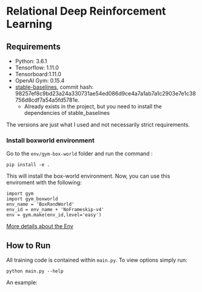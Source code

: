 # Relational Deep Reinforcement Learning
## Requirements
- Python: 3.6.1
- Tensorflow: 1.11.0
- Tensorboard:1.11.0
- OpenAI Gym: 0.15.4
- [stable-baselines](https://github.com/hill-a/stable-baselines), commit hash: 98257ef8c9bd23a24a330731ae54ed086d9ce4a7a1ab7a1c2903e7e1c38756d8cdf7a54a5fd5781e.
    - Already exists in the project, but you need to install the dependencies of stable_baselines


The versions are just what I used and not necessarily strict requirements.
### Install boxworld environment
Go to the `env/gym-box-world` folder and run the command :
```
pip install -e .
```

This will install the box-world environment. Now, you can use this enviroment with the following:
```
import gym
import gym_boxworld
env_name = 'BoxRandWorld'
env_id = env_name + 'NoFrameskip-v4'
env = gym.make(env_id,level='easy')
```
[More details about the Env](https://github.com/gyh75520/Relational_DRL/blob/master/env/gym-box-world/README.md)

## How to Run
All training code is contained within ```main.py```. To view options simply run:
```
python main.py --help
```
An example:
```
